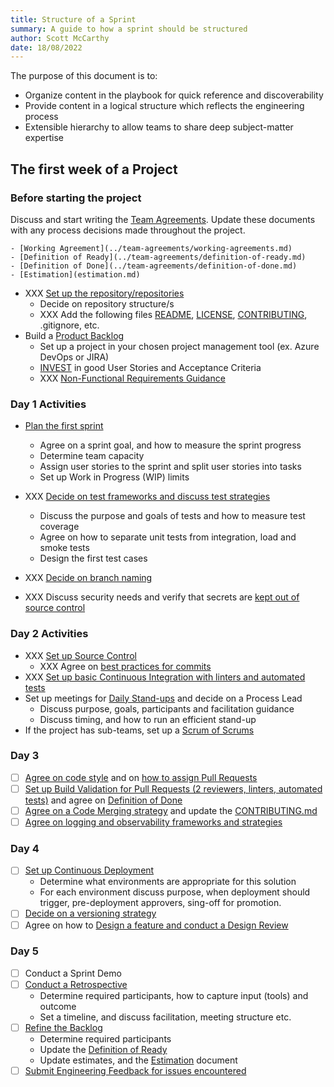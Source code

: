 ```yaml
---
title: Structure of a Sprint
summary: A guide to how a sprint should be structured
author: Scott McCarthy
date: 18/08/2022
---
```


The purpose of this document is to:

- Organize content in the playbook for quick reference and discoverability
- Provide content in a logical structure which reflects the engineering process
- Extensible hierarchy to allow teams to share deep subject-matter expertise

## The first week of a Project

### Before starting the project

Discuss and start writing the [Team Agreements](../team-agreements.md). Update these documents with any process decisions made throughout the project.

    - [Working Agreement](../team-agreements/working-agreements.md)
    - [Definition of Ready](../team-agreements/definition-of-ready.md)
    - [Definition of Done](../team-agreements/definition-of-done.md)
    - [Estimation](estimation.md)

- XXX [Set up the repository/repositories](source-control/README.md#creating-a-new-repository)
  - Decide on repository structure/s
  - XXX Add the following files [README](resources/templates/README.md), [LICENSE](resources/templates/LICENSE), [CONTRIBUTING](resources/templates/CONTRIBUTING.md), .gitignore, etc.
- Build a [Product Backlog](../backlog-management.md)
  - Set up a project in your chosen project management tool (ex. Azure DevOps or JIRA)
  - [INVEST](<https://en.wikipedia.org/wiki/INVEST_(mnemonic)>) in good User Stories and Acceptance Criteria
  - XXX [Non-Functional Requirements Guidance](design/design-patterns/non-functional-requirements-capture-guide.md)

### Day 1 Activities

- [Plan the first sprint](../sprint-planning.md)

  - Agree on a sprint goal, and how to measure the sprint progress
  - Determine team capacity
  - Assign user stories to the sprint and split user stories into tasks
  - Set up Work in Progress (WIP) limits

- XXX [Decide on test frameworks and discuss test strategies](automated-testing/README.md)
  - Discuss the purpose and goals of tests and how to measure test coverage
  - Agree on how to separate unit tests from integration, load and smoke tests
  - Design the first test cases
- XXX [Decide on branch naming](source-control/naming-branches.md)
- XXX Discuss security needs and verify that secrets are [kept out of source control](continuous-delivery/secrets-management/recipes/azure-devops/secrets-per-branch.md)

### Day 2 Activities

- XXX [Set up Source Control](source-control/README.md)
  - XXX Agree on [best practices for commits](source-control/README.md#commit-best-practices)
- XXX [Set up basic Continuous Integration with linters and automated tests](continuous-integration/README.md)
- Set up meetings for [Daily Stand-ups](../stand-ups.md) and decide on a Process Lead
  - Discuss purpose, goals, participants and facilitation guidance
  - Discuss timing, and how to run an efficient stand-up
- If the project has sub-teams, set up a [Scrum of Scrums](../scrum-of-scrums.md)

### Day 3

- [ ] [Agree on code style](code-reviews/README.md) and on [how to assign Pull Requests](code-reviews/pull-requests.md)
- [ ] [Set up Build Validation for Pull Requests (2 reviewers, linters, automated tests)](code-reviews/README.md) and agree on [Definition of Done](agile-development/team-agreements/definition-of-done.md)
- [ ] [Agree on a Code Merging strategy](source-control/merge-strategies.md) and update the [CONTRIBUTING.md](resources/templates/CONTRIBUTING.md)
- [ ] [Agree on logging and observability frameworks and strategies](observability/README.md)

### Day 4

- [ ] [Set up Continuous Deployment](continuous-delivery/README.md)
  - Determine what environments are appropriate for this solution
  - For each environment discuss purpose, when deployment should trigger, pre-deployment approvers, sing-off for promotion.
- [ ] [Decide on a versioning strategy](source-control/component-versioning.md)
- [ ] Agree on how to [Design a feature and conduct a Design Review](design/design-reviews/README.md)

### Day 5

- [ ] Conduct a Sprint Demo
- [ ] [Conduct a Retrospective](agile-development/retrospectives.md)
  - Determine required participants, how to capture input (tools) and outcome
  - Set a timeline, and discuss facilitation, meeting structure etc.
- [ ] [Refine the Backlog](agile-development/backlog-management/backlog-refinement.md)
  - Determine required participants
  - Update the [Definition of Ready](agile-development/team-agreements/definition-of-ready.md)
  - Update estimates, and the [Estimation](agile-development/sprint-planning/estimation.md) document
- [ ] [Submit Engineering Feedback for issues encountered](engineering-feedback/README.md)
